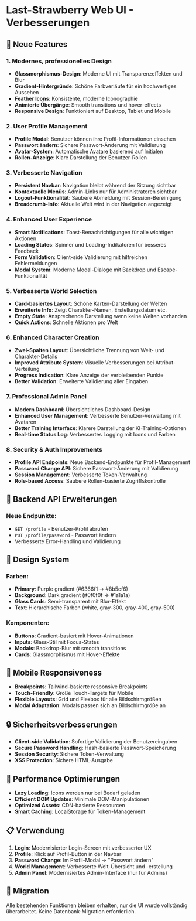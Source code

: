 # Last-Strawberry Web UI - Verbesserungen

## 🚀 Neue Features

### 1. **Modernes, professionelles Design**
- **Glassmorphismus-Design**: Moderne UI mit Transparenzeffekten und Blur
- **Gradient-Hintergründe**: Schöne Farbverläufe für ein hochwertiges Aussehen
- **Feather Icons**: Konsistente, moderne Iconographie
- **Animierte Übergänge**: Smooth transitions und hover-effects
- **Responsive Design**: Funktioniert auf Desktop, Tablet und Mobile

### 2. **User Profile Management**
- **Profile Modal**: Benutzer können ihre Profil-Informationen einsehen
- **Passwort ändern**: Sichere Passwort-Änderung mit Validierung
- **Avatar-System**: Automatische Avatare basierend auf Initialen
- **Rollen-Anzeige**: Klare Darstellung der Benutzer-Rollen

### 3. **Verbesserte Navigation**
- **Persistent Navbar**: Navigation bleibt während der Sitzung sichtbar
- **Kontextuelle Menüs**: Admin-Links nur für Administratoren sichtbar
- **Logout-Funktionalität**: Saubere Abmeldung mit Session-Bereinigung
- **Breadcrumb-Info**: Aktuelle Welt wird in der Navigation angezeigt

### 4. **Enhanced User Experience**
- **Smart Notifications**: Toast-Benachrichtigungen für alle wichtigen Aktionen
- **Loading States**: Spinner und Loading-Indikatoren für besseres Feedback
- **Form Validation**: Client-side Validierung mit hilfreichen Fehlermeldungen
- **Modal System**: Moderne Modal-Dialoge mit Backdrop und Escape-Funktionalität

### 5. **Verbesserte World Selection**
- **Card-basiertes Layout**: Schöne Karten-Darstellung der Welten
- **Erweiterte Info**: Zeigt Charakter-Namen, Erstellungsdatum etc.
- **Empty State**: Ansprechende Darstellung wenn keine Welten vorhanden
- **Quick Actions**: Schnelle Aktionen pro Welt

### 6. **Enhanced Character Creation**
- **Zwei-Spalten Layout**: Übersichtliche Trennung von Welt- und Charakter-Details
- **Improved Attribute System**: Visuelle Verbesserungen bei Attribut-Verteilung
- **Progress Indication**: Klare Anzeige der verbleibenden Punkte
- **Better Validation**: Erweiterte Validierung aller Eingaben

### 7. **Professional Admin Panel**
- **Modern Dashboard**: Übersichtliches Dashboard-Design
- **Enhanced User Management**: Verbesserte Benutzer-Verwaltung mit Avataren
- **Better Training Interface**: Klarere Darstellung der KI-Training-Optionen
- **Real-time Status Log**: Verbessertes Logging mit Icons und Farben

### 8. **Security & Auth Improvements**
- **Profile API Endpoints**: Neue Backend-Endpunkte für Profil-Management
- **Password Change API**: Sichere Passwort-Änderung mit Validierung
- **Session Management**: Verbesserte Token-Verwaltung
- **Role-based Access**: Saubere Rollen-basierte Zugriffskontrolle

## 🔧 Backend API Erweiterungen

### Neue Endpunkte:
- `GET /profile` - Benutzer-Profil abrufen
- `PUT /profile/password` - Passwort ändern
- Verbesserte Error-Handling und Validierung

## 🎨 Design System

### Farben:
- **Primary**: Purple gradient (#6366f1 → #8b5cf6)
- **Background**: Dark gradient (#0f0f0f → #1a1a1a)
- **Glass Cards**: Semi-transparent mit Blur-Effekt
- **Text**: Hierarchische Farben (white, gray-300, gray-400, gray-500)

### Komponenten:
- **Buttons**: Gradient-basiert mit Hover-Animationen
- **Inputs**: Glass-Stil mit Focus-States
- **Modals**: Backdrop-Blur mit smooth transitions
- **Cards**: Glassmorphismus mit Hover-Effekte

## 📱 Mobile Responsiveness

- **Breakpoints**: Tailwind-basierte responsive Breakpoints
- **Touch-Friendly**: Große Touch-Targets für Mobile
- **Flexible Layouts**: Grid und Flexbox für alle Bildschirmgrößen
- **Modal Adaptation**: Modals passen sich an Bildschirmgröße an

## 🔒 Sicherheitsverbesserungen

- **Client-side Validation**: Sofortige Validierung der Benutzereingaben
- **Secure Password Handling**: Hash-basierte Passwort-Speicherung
- **Session Security**: Sichere Token-Verwaltung
- **XSS Protection**: Sichere HTML-Ausgabe

## 🚀 Performance Optimierungen

- **Lazy Loading**: Icons werden nur bei Bedarf geladen
- **Efficient DOM Updates**: Minimale DOM-Manipulationen
- **Optimized Assets**: CDN-basierte Ressourcen
- **Smart Caching**: LocalStorage für Token-Management

## 📋 Verwendung

1. **Login**: Modernisierter Login-Screen mit verbesserter UX
2. **Profile**: Klick auf Profil-Button in der Navbar
3. **Password Change**: Im Profil-Modal → "Passwort ändern"
4. **World Management**: Verbesserte Welt-Übersicht und -erstellung
5. **Admin Panel**: Modernisiertes Admin-Interface (nur für Admins)

## 🔄 Migration

Alle bestehenden Funktionen bleiben erhalten, nur die UI wurde vollständig überarbeitet. Keine Datenbank-Migration erforderlich.
